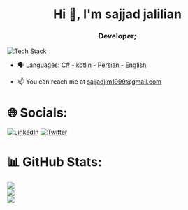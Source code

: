 
<h1 align="center">Hi 👋, I'm sajjad jalilian</h1>
<h3 align="center">Developer;</h3>

<p align="left"><img src="https://skillicons.dev/icons?i=androidstudio,git,github,cs,kotlin&perline=16" alt="Tech Stack" /> </p>

- 🗣 Languages: [C#](https://learn.microsoft.com/en-us/dotnet/csharp/) - [kotlin](https://kotlinlang.org/) - [Persian](https://en.wikipedia.org/wiki/Persian_language) - [English](https://en.wikipedia.org/wiki/English_language)

- 📫 You can reach me at sajjadjlm1999@gmail.com
# 🌐 Socials:
[![LinkedIn](https://skillicons.dev/icons?i=linkedin)](https://www.linkedin.com/in/sajjad-jalilyan-50921b239/)
[![Twitter](https://skillicons.dev/icons?i=twitter)](https://twitter.com/SajjadJln)

# 📊 GitHub Stats:
![](https://github-readme-stats.vercel.app/api?username=sajjadjln&theme=radical&hide_border=false&include_all_commits=false&count_private=false)<br/>
![](https://github-readme-streak-stats.herokuapp.com/?user=sajjadjln&theme=radical&hide_border=false)<br/>
![](https://github-readme-stats.vercel.app/api/top-langs/?username=sajjadjln&theme=radical&hide_border=false&include_all_commits=false&count_private=false&layout=compact)
